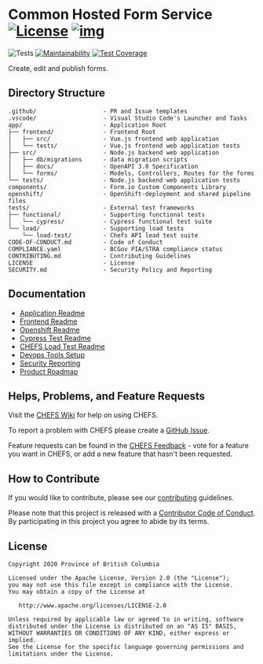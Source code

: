 # Common Hosted Form Service [![License](https://img.shields.io/badge/License-Apache%202.0-blue.svg)](LICENSE) [![img](https://img.shields.io/badge/Lifecycle-Stable-97ca00)](https://github.com/bcgov/repomountie/blob/master/doc/lifecycle-badges.md)

![Tests](https://github.com/bcgov/common-hosted-form-service/workflows/Tests/badge.svg)
[![Maintainability](https://api.codeclimate.com/v1/badges/950b1d6c61567a1da227/maintainability)](https://codeclimate.com/github/bcgov/common-hosted-form-service/maintainability)
[![Test Coverage](https://api.codeclimate.com/v1/badges/950b1d6c61567a1da227/test_coverage)](https://codeclimate.com/github/bcgov/common-hosted-form-service/test_coverage)

Create, edit and publish forms.

## Directory Structure

    .github/                   - PR and Issue templates
    .vscode/                   - Visual Studio Code's Launcher and Tasks
    app/                       - Application Root
    ├── frontend/              - Frontend Root
    │   ├── src/               - Vue.js frontend web application
    │   └── tests/             - Vue.js frontend web application tests
    ├── src/                   - Node.js backend web application
    │   ├── db/migrations      - data migration scripts
    │   ├── docs/              - OpenAPI 3.0 Specification
    │   └── forms/             - Models, Controllers, Routes for the forms
    └── tests/                 - Node.js backend web application tests
    components/                - Form.io Custom Components Library
    openshift/                 - OpenShift-deployment and shared pipeline files
    tests/                     - External test frameworks
    ├── functional/            - Supporting functional tests
    │   └── cypress/           - Cypress functional test suite
    └── load/                  - Supporting load tests
        └── load-test/         - Chefs API load test suite
    CODE-OF-CONDUCT.md         - Code of Conduct
    COMPLIANCE.yaml            - BCGov PIA/STRA compliance status
    CONTRIBUTING.md            - Contributing Guidelines
    LICENSE                    - License
    SECURITY.md                - Security Policy and Reporting

## Documentation

- [Application Readme](app/README.md)
- [Frontend Readme](app/frontend/README.md)
- [Openshift Readme](openshift/README.md)
- [Cypress Test Readme](tests/functional/cypress/README.md)
- [CHEFS Load Test Readme](tests/load/load-test/README.md)
- [Devops Tools Setup](https://github.com/bcgov/nr-showcase-devops-tools)
- [Security Reporting](SECURITY.md)
- [Product Roadmap](https://github.com/bcgov/common-hosted-form-service/wiki/Product-Roadmap)

## Helps, Problems, and Feature Requests

Visit the [CHEFS Wiki](https://github.com/bcgov/common-hosted-form-service/wiki/) for help on using CHEFS.

To report a problem with CHEFS please create a [GitHub Issue](https://github.com/bcgov/common-hosted-form-service/issues).

Feature requests can be found in the [CHEFS Feedback](https://chefs-fider.apps.silver.devops.gov.bc.ca/) - vote for a feature you want in CHEFS, or add a new feature that hasn't been requested.

## How to Contribute

If you would like to contribute, please see our [contributing](CONTRIBUTING.md) guidelines.

Please note that this project is released with a [Contributor Code of Conduct](CODE-OF-CONDUCT.md). By participating in this project you agree to abide by its terms.

## License

    Copyright 2020 Province of British Columbia

    Licensed under the Apache License, Version 2.0 (the "License");
    you may not use this file except in compliance with the License.
    You may obtain a copy of the License at

       http://www.apache.org/licenses/LICENSE-2.0

    Unless required by applicable law or agreed to in writing, software
    distributed under the License is distributed on an "AS IS" BASIS,
    WITHOUT WARRANTIES OR CONDITIONS OF ANY KIND, either express or implied.
    See the License for the specific language governing permissions and
    limitations under the License.
